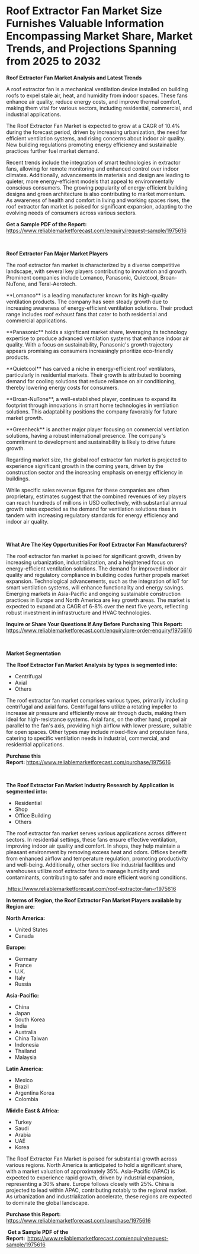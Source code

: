 <p><h1>Roof Extractor Fan Market Size Furnishes Valuable Information Encompassing Market Share, Market Trends, and Projections Spanning from 2025 to 2032</h1></p><p><strong>Roof Extractor Fan Market Analysis and Latest Trends</strong></p>
<p><p>A roof extractor fan is a mechanical ventilation device installed on building roofs to expel stale air, heat, and humidity from indoor spaces. These fans enhance air quality, reduce energy costs, and improve thermal comfort, making them vital for various sectors, including residential, commercial, and industrial applications. </p><p>The Roof Extractor Fan Market is expected to grow at a CAGR of 10.4% during the forecast period, driven by increasing urbanization, the need for efficient ventilation systems, and rising concerns about indoor air quality. New building regulations promoting energy efficiency and sustainable practices further fuel market demand. </p><p>Recent trends include the integration of smart technologies in extractor fans, allowing for remote monitoring and enhanced control over indoor climates. Additionally, advancements in materials and design are leading to quieter, more energy-efficient models that appeal to environmentally conscious consumers. The growing popularity of energy-efficient building designs and green architecture is also contributing to market momentum. As awareness of health and comfort in living and working spaces rises, the roof extractor fan market is poised for significant expansion, adapting to the evolving needs of consumers across various sectors.</p></p>
<p><strong>Get a Sample PDF of the Report:&nbsp;</strong> <a href="https://www.reliablemarketforecast.com/enquiry/request-sample/1975616?utm_campaign=1890&utm_medium=2&utm_source=Github&utm_content=ia&utm_term=16042025&utm_id=roof-extractor-fan">https://www.reliablemarketforecast.com/enquiry/request-sample/1975616</a></p>
<p>&nbsp;</p>
<p><strong>Roof Extractor Fan Major Market Players</strong></p>
<p><p>The roof extractor fan market is characterized by a diverse competitive landscape, with several key players contributing to innovation and growth. Prominent companies include Lomanco, Panasonic, Quietcool, Broan-NuTone, and Teral-Aerotech.</p><p>**Lomanco** is a leading manufacturer known for its high-quality ventilation products. The company has seen steady growth due to increasing awareness of energy-efficient ventilation solutions. Their product range includes roof exhaust fans that cater to both residential and commercial applications.</p><p>**Panasonic** holds a significant market share, leveraging its technology expertise to produce advanced ventilation systems that enhance indoor air quality. With a focus on sustainability, Panasonic's growth trajectory appears promising as consumers increasingly prioritize eco-friendly products.</p><p>**Quietcool** has carved a niche in energy-efficient roof ventilators, particularly in residential markets. Their growth is attributed to booming demand for cooling solutions that reduce reliance on air conditioning, thereby lowering energy costs for consumers.</p><p>**Broan-NuTone**, a well-established player, continues to expand its footprint through innovations in smart home technologies in ventilation solutions. This adaptability positions the company favorably for future market growth.</p><p>**Greenheck** is another major player focusing on commercial ventilation solutions, having a robust international presence. The company's commitment to development and sustainability is likely to drive future growth.</p><p>Regarding market size, the global roof extractor fan market is projected to experience significant growth in the coming years, driven by the construction sector and the increasing emphasis on energy efficiency in buildings. </p><p>While specific sales revenue figures for these companies are often proprietary, estimates suggest that the combined revenues of key players can reach hundreds of millions in USD collectively, with substantial annual growth rates expected as the demand for ventilation solutions rises in tandem with increasing regulatory standards for energy efficiency and indoor air quality.</p></p>
<p>&nbsp;</p>
<p><strong>What Are The Key Opportunities For Roof Extractor Fan Manufacturers?</strong></p>
<p><p>The roof extractor fan market is poised for significant growth, driven by increasing urbanization, industrialization, and a heightened focus on energy-efficient ventilation solutions. The demand for improved indoor air quality and regulatory compliance in building codes further propels market expansion. Technological advancements, such as the integration of IoT for smart ventilation systems, will enhance functionality and energy savings. Emerging markets in Asia-Pacific and ongoing sustainable construction practices in Europe and North America are key growth areas. The market is expected to expand at a CAGR of 6-8% over the next five years, reflecting robust investment in infrastructure and HVAC technologies.</p></p>
<p><strong>Inquire or Share Your Questions If Any Before Purchasing This Report:</strong> <a href="https://www.reliablemarketforecast.com/enquiry/pre-order-enquiry/1975616?utm_campaign=1890&utm_medium=2&utm_source=Github&utm_content=ia&utm_term=16042025&utm_id=roof-extractor-fan">https://www.reliablemarketforecast.com/enquiry/pre-order-enquiry/1975616</a></p>
<p>&nbsp;</p>
<p><strong>Market Segmentation</strong></p>
<p><strong>The Roof Extractor Fan Market Analysis by types is segmented into:</strong></p>
<p><ul><li>Centrifugal</li><li>Axial</li><li>Others</li></ul></p>
<p><p>The roof extractor fan market comprises various types, primarily including centrifugal and axial fans. Centrifugal fans utilize a rotating impeller to increase air pressure and efficiently move air through ducts, making them ideal for high-resistance systems. Axial fans, on the other hand, propel air parallel to the fan's axis, providing high airflow with lower pressure, suitable for open spaces. Other types may include mixed-flow and propulsion fans, catering to specific ventilation needs in industrial, commercial, and residential applications.</p></p>
<p><strong>Purchase this Report:&nbsp;</strong><a href="https://www.reliablemarketforecast.com/purchase/1975616?utm_campaign=1890&utm_medium=2&utm_source=Github&utm_content=ia&utm_term=16042025&utm_id=roof-extractor-fan">https://www.reliablemarketforecast.com/purchase/1975616</a></p>
<p>&nbsp;</p>
<p><strong>The Roof Extractor Fan Market Industry Research by Application is segmented into:</strong></p>
<p><ul><li>Residential</li><li>Shop</li><li>Office Building</li><li>Others</li></ul></p>
<p><p>The roof extractor fan market serves various applications across different sectors. In residential settings, these fans ensure effective ventilation, improving indoor air quality and comfort. In shops, they help maintain a pleasant environment by removing excess heat and odors. Offices benefit from enhanced airflow and temperature regulation, promoting productivity and well-being. Additionally, other sectors like industrial facilities and warehouses utilize roof extractor fans to manage humidity and contaminants, contributing to safer and more efficient working conditions.</p></p>
<p><a href="https://www.reliablemarketforecast.com/roof-extractor-fan-r1975616?utm_campaign=1890&utm_medium=2&utm_source=Github&utm_content=ia&utm_term=16042025&utm_id=roof-extractor-fan">&nbsp;https://www.reliablemarketforecast.com/roof-extractor-fan-r1975616</a></p>
<p><strong>In terms of Region, the Roof Extractor Fan Market Players available by Region are:</strong></p>
<p>
    <p> <strong> North America: </strong>
        <ul>
            <li>United States</li>
            <li>Canada</li>
        </ul>
        </p> 
    <p> <strong> Europe: </strong>
        <ul>
            <li>Germany</li>
            <li>France</li>
            <li>U.K.</li>
            <li>Italy</li>
            <li>Russia</li>
        </ul>
        </p> 
    <p> <strong> Asia-Pacific: </strong>
        <ul>
            <li>China</li>
            <li>Japan</li>
            <li>South Korea</li>
            <li>India</li>
            <li>Australia</li>
            <li>China Taiwan</li>
            <li>Indonesia</li>
            <li>Thailand</li>
            <li>Malaysia</li>
        </ul>
        </p> 
    <p> <strong> Latin America: </strong>
        <ul>
            <li>Mexico</li>
            <li>Brazil</li>
            <li>Argentina Korea</li>
            <li>Colombia</li>
        </ul>
        </p> 
    <p> <strong> Middle East & Africa: </strong>
        <ul>
            <li>Turkey</li>
            <li>Saudi</li>
            <li>Arabia</li>
            <li>UAE</li>
            <li>Korea</li>
        </ul>
    </p>
    </p>
<p><p>The Roof Extractor Fan Market is poised for substantial growth across various regions. North America is anticipated to hold a significant share, with a market valuation of approximately 35%. Asia-Pacific (APAC) is expected to experience rapid growth, driven by industrial expansion, representing a 30% share. Europe follows closely with 25%. China is projected to lead within APAC, contributing notably to the regional market. As urbanization and industrialization accelerate, these regions are expected to dominate the global landscape.</p></p>
<p><strong>Purchase this Report: </strong><a href="https://www.reliablemarketforecast.com/purchase/1975616?utm_campaign=1890&utm_medium=2&utm_source=Github&utm_content=ia&utm_term=16042025&utm_id=roof-extractor-fan">https://www.reliablemarketforecast.com/purchase/1975616</a></p>
<p>&nbsp;<strong>Get a Sample PDF of the Report:&nbsp;&nbsp;</strong><a href="https://www.reliablemarketforecast.com/enquiry/request-sample/1975616?utm_campaign=1890&utm_medium=2&utm_source=Github&utm_content=ia&utm_term=16042025&utm_id=roof-extractor-fan">https://www.reliablemarketforecast.com/enquiry/request-sample/1975616</a></p>
<p><strong></strong></p>
<p><p></p><p></p><p></p></p>